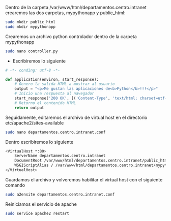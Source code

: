 Dentro de la carpeta /var/www/html/departamentos.centro.intranet crearemos las dos carpetas, 
mypythonapp y public_html:
```bash
sudo mkdir public_html
sudo mkdir mypythonapp
```
Crearemos un archivo python controlador dentro de la carpeta mypythonapp
```bash
sudo nano controller.py
```

- Escribiremos lo siguiente

```python
# -*- conding: utf-8 -*-

def application(environ, start_response):
    # Genero la salida HTML a mostrar al usuario
    output = "<p>Me gustan las aplicaciones de<b>Python</b>!!!</p>"
    # Inicio una respuesta al navegador
    start_response('200 OK', [('Content-Type', 'text/html; charset=utf-8')])
    # Retorno el contenido HTML
    return output
```
Seguidamente, editaremos el archivo de virtual host en el directorio etc/apache2/sites-available

```bash
sudo nano departamentos.centro.intranet.conf
```

Dentro escribiremos lo siguiente

```bash
<VirtualHost *:80>
    ServerName departamentos.centro.intranet
    DocumentRoot /var/www/html/departamentos.centro.intranet/public_html
    WSGIScriptAlias / /var/www/html/departamentos.centro.intranet/mypythonapp/controller.py
</VirtualHost>
```
Guardamos el archivo y volveremos  habilitar el virtual host con el siguiente comando
```bash
sudo a2ensite departamentos.centro.intranet.conf
```
Reiniciamos el servicio de apache
```bash
sudo service apache2 restart
```
